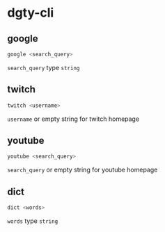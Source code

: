 # dgty-cli

## google

```bash
google <search_query>
```

`search_query` type `string`

## twitch

```bash
twitch <username>
```

`username` or empty string for twitch homepage

## youtube

```bash
youtube <search_query>
```

`search_query` or empty string for youtube homepage

## dict

```bash
dict <words>
```

`words` type `string`
